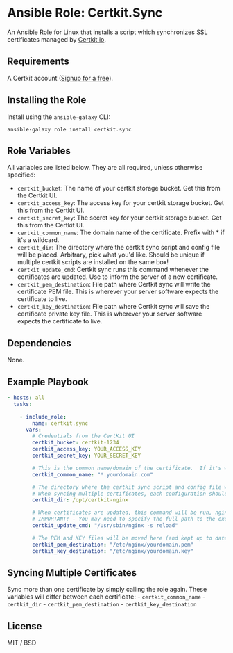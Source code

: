 # Ansible Role: Certkit.Sync

An Ansible Role for Linux that installs a script which synchronizes SSL certificates managed by [Certkit.io](https://www.certkit.io/).

## Requirements

A Certkit account ([Signup for a free](https://app.certkit.io/signup)).

## Installing the Role

Install using the `ansible-galaxy` CLI:

```
ansible-galaxy role install certkit.sync
```

## Role Variables

All variables are listed below. They are all required, unless otherwise specified:

- `certkit_bucket`: The name of your certkit storage bucket. Get this from the Certkit UI.
- `certkit_access_key`: The access key for your certkit storage bucket. Get this from the Certkit UI.
- `certkit_secret_key`: The secret key for your certkit storage bucket. Get this from the Certkit UI.
- `certkit_common_name`: The domain name of the certificate. Prefix with * if it's a wildcard.
- `certkit_dir`: The directory where the certkit sync script and config file will be placed. Arbitrary, pick what you'd like. Should be unique if multiple certkit scripts are installed on the same box!
- `certkit_update_cmd`: Certkit sync runs this command whenever the certificates are updated. Use to inform the server of a new certificate.
- `certkit_pem_destination`: File path where Certkit sync will write the certificate PEM file. This is wherever your server software expects the certificate to live.
- `certkit_key_destination`: File path where Certkit sync will save the certificate private key file. This is wherever your server software expects the certificate to live.

## Dependencies

None.

## Example Playbook

```yaml
- hosts: all
  tasks:

    - include_role:
        name: certkit.sync
      vars:
        # Credentials from the CertKit UI
        certkit_bucket: certkit-1234
        certkit_access_key: YOUR_ACCESS_KEY
        certkit_secret_key: YOUR_SECRET_KEY

        # This is the common name/domain of the certificate.  If it's wildcard, prefix with *.
        certkit_common_name: "*.yourdomain.com"

        # The directory where the certkit sync script and config file will be placed. Arbitrary, pick what you'd like.
        # When syncing multiple certificates, each configuration should use a different directory.
        certkit_dir: /opt/certkit-nginx

        # When certificates are updated, this command will be run, nginx in this case. See our examples for how to notify other services.
        # IMPORTANT! - You may need to specify the full path to the executable. In many distros, Cron has no PATH configured.
        certkit_update_cmd: "/usr/sbin/nginx -s reload"

        # The PEM and KEY files will be moved here (and kept up to date). Place wherever your software expects them to be.
        certkit_pem_destination: "/etc/nginx/yourdomain.pem"
        certkit_key_destination: "/etc/nginx/yourdomain.key"
```

## Syncing Multiple Certificates

Sync more than one certificate by simply calling the role again. These variables will differ between each certificate:
    - `certkit_common_name`
    - `certkit_dir`
    - `certkit_pem_destination`
    - `certkit_key_destination`

## License

MIT / BSD
